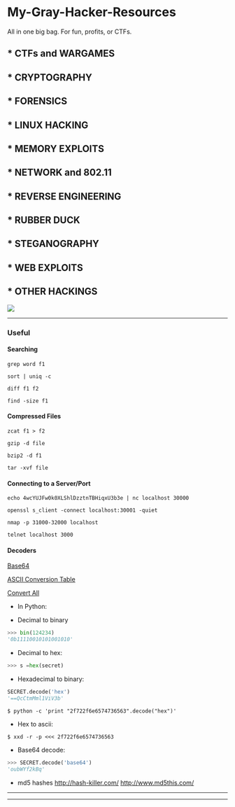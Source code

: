# My-Gray-Hacker-Resources

All in one big bag. For fun, profits, or CTFs.


## * CTFs and WARGAMES
## * CRYPTOGRAPHY
## * FORENSICS
## * LINUX HACKING
## * MEMORY EXPLOITS
## * NETWORK and 802.11
## * REVERSE ENGINEERING
## * RUBBER DUCK
## * STEGANOGRAPHY
## * WEB EXPLOITS
## * OTHER HACKINGS




![](http://i.imgur.com/4WNqTJS.png)


---- 

### Useful

#### Searching
 
 
```
grep word f1
 
sort | uniq -c
 
diff f1 f2
 
find -size f1
```
 


 
#### Compressed Files
 
 
```
zcat f1 > f2
 
gzip -d file
 
bzip2 -d f1
 
tar -xvf file
```
 
 
 
#### Connecting to a Server/Port
 
```
echo 4wcYUJFw0k0XLShlDzztnTBHiqxU3b3e | nc localhost 30000
 
openssl s_client -connect localhost:30001 -quiet
 
nmap -p 31000-32000 localhost
 
telnet localhost 3000
```
 


#### Decoders

[Base64](http://www.base64decode.org)

[ASCII Conversion Table](http://defindit.com/ascii.html)

[Convert All](http://www.asciitohex.com/)


- In Python:

- Decimal to binary

```python
>>> bin(124234)
'0b11110010101001010'
```

- Decimal to hex:

```python
>>> s =hex(secret)
```

- Hexadecimal to binary:
```python
SECRET.decode('hex')
'==QcCtmMml1ViV3b'
```

```
$ python -c 'print "2f722f6e6574736563".decode("hex")'
```

- Hex to ascii:

```
$ xxd -r -p <<< 2f722f6e6574736563
```

- Base64 decode:

```python
>>> SECRET.decode('base64')
'oubWYf2kBq'
```

- md5 hashes
http://hash-killer.com/
http://www.md5this.com/

----



-----------------
[FireBug]: http://getfirebug.com/
[Burp Suite]: http://portswigger.net/burp/
[pngcheck]: http://www.libpng.org/pub/png/apps/pngcheck.html
[karmadecay]: http://karmadecay.com/
[tineye]:  https://www.tineye.com/
[images.google.com]: https://images.google.com/?gws_rd=ssl
[base64 decoding]: http://www.motobit.com/util/base64-decoder-encoder.asp
[subbrute.py]: https://github.com/SparkleHearts/subbrute
[pnginfo]: http://www.stillhq.com/pngtools/
[namechk]: http://namechk.com

